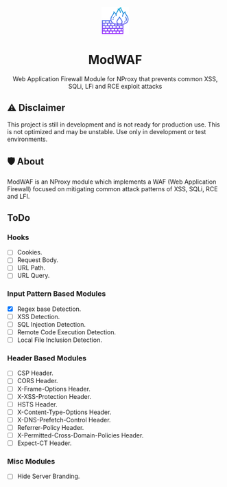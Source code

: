 <p align="center">
  <img src="https://github.com/nfense/ModWaf/blob/main/assets/icon.png?raw=true"/>
  <h1 align="center">ModWAF</h1>
  <p align="center">Web Application Firewall Module for NProxy that prevents common XSS, SQLi, LFi and RCE exploit attacks</p>
</p>

## ⚠️ Disclaimer

This project is still in development and is not ready for production use. This is not optimized and may be unstable. Use only in development or test environments.

## 🛡️ About

ModWAF is an NProxy module which implements a WAF (Web Application Firewall) focused on mitigating common attack patterns of XSS, SQLi, RCE and LFI.

## ToDo

### Hooks

- [ ] Cookies.  
- [ ] Request Body.  
- [ ] URL Path.  
- [ ] URL Query.  

### Input Pattern Based Modules

- [x] Regex base Detection.  
- [ ] XSS Detection.  
- [ ] SQL Injection Detection.  
- [ ] Remote Code Execution Detection.  
- [ ] Local File Inclusion Detection.  

### Header Based Modules

- [ ] CSP Header.  
- [ ] CORS Header.  
- [ ] X-Frame-Options Header.  
- [ ] X-XSS-Protection Header.  
- [ ] HSTS Header.  
- [ ] X-Content-Type-Options Header.  
- [ ] X-DNS-Prefetch-Control Header.  
- [ ] Referrer-Policy Header.  
- [ ] X-Permitted-Cross-Domain-Policies Header.  
- [ ] Expect-CT Header.  

### Misc Modules

- [ ] Hide Server Branding.  

